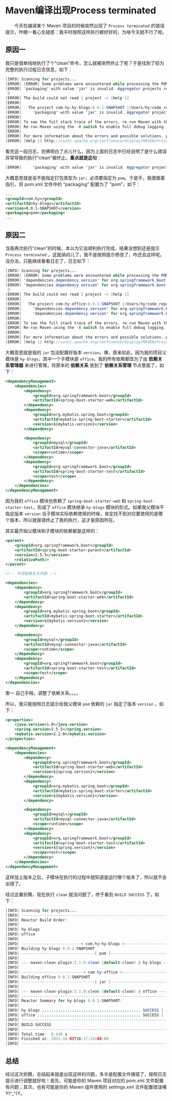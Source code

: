 # Maven编译出现Process terminated

&emsp;&emsp;今天在编译某个 Maven 项目的时候突然出现了 `Process terminated` 的错误提示，咋眼一看心生疑惑：我平时按照这样执行都好好的，为啥今天就不行了呢。

## 原因一

我只是很单纯地执行了个“clean”命令，怎么就被突然终止了呢？于是找到了较为完整的执行过程日志信息，如下：

```java
[INFO] Scanning for projects...
[ERROR] [ERROR] Some problems were encountered while processing the POMs:
[ERROR] 'packaging' with value 'jar' is invalid. Aggregator projects require 'pom' as packaging. @ line 3, column 110
 @ 
[ERROR] The build could not read 1 project -> [Help 1]
[ERROR]   
[ERROR]   The project com.hy:hy-blogs:0.0.1-SNAPSHOT (/Users/hy/code_repository/hy-blogs/pom.xml) has 1 error
[ERROR]     'packaging' with value 'jar' is invalid. Aggregator projects require 'pom' as packaging. @ line 3, column 110
[ERROR] 
[ERROR] To see the full stack trace of the errors, re-run Maven with the -e switch.
[ERROR] Re-run Maven using the -X switch to enable full debug logging.
[ERROR] 
[ERROR] For more information about the errors and possible solutions, please read the following articles:
[ERROR] [Help 1] http://cwiki.apache.org/confluence/display/MAVEN/ProjectBuildingException
```

看完这一段日志，仿佛明白了点儿什么，因为上面的日志中已经说明了是什么错误异常导致的执行“clean”被终止。**重点就是这句**：

```java
[ERROR]     'packaging' with value 'jar' is invalid. Aggregator projects require 'pom' as packaging. @ line 3, column 110
```

大概意思就是说不能指定打包类型为 `jar`，必须要指定为 `pom`。于是乎，我便跟着指引，将 pom.xml 文件中的 “packaging” 配置为了 “pom”，如下：

```xml
...
<groupId>com.hy</groupId>
<artifactId>hy-blogs</artifactId>
<version>0.0.1-SNAPSHOT</version>
<packaging>pom</packaging>
...
```

## 原因二

当我再次执行“clean”的时候，本以为它会顺利执行完成，结果没想到还是提示 `Process terminated` ，这就纳闷儿了，我不是按照提示修改了，咋还会这样呢。没办法，只能继续看看日志了，日志如下：

```java
[INFO] Scanning for projects...
[ERROR] [ERROR] Some problems were encountered while processing the POMs:
[ERROR] 'dependencies.dependency.version' for org.springframework.boot:spring-boot-starter-web:jar is missing. @ line 20, column 21
[ERROR] 'dependencies.dependency.version' for org.springframework.boot:spring-boot-starter-test:jar is missing. @ line 25, column 21
 @ 
[ERROR] The build could not read 1 project -> [Help 1]
[ERROR]   
[ERROR]   The project com.hy:office:0.0.1-SNAPSHOT (/Users/hy/code_repository/hy-blogs/office/pom.xml) has 2 errors
[ERROR]     'dependencies.dependency.version' for org.springframework.boot:spring-boot-starter-web:jar is missing. @ line 20, column 21
[ERROR]     'dependencies.dependency.version' for org.springframework.boot:spring-boot-starter-test:jar is missing. @ line 25, column 21
[ERROR] 
[ERROR] To see the full stack trace of the errors, re-run Maven with the -e switch.
[ERROR] Re-run Maven using the -X switch to enable full debug logging.
[ERROR] 
[ERROR] For more information about the errors and possible solutions, please read the following articles:
[ERROR] [Help 1] http://cwiki.apache.org/confluence/display/MAVEN/ProjectBuildingException
```

大概意思就是我的 `jar` 包没配置好版本 `version`。噢，原来如此，因为我的项目父模块是 `hy-blogs`，其中一个子模块是 `office`，我的所有依赖都改为了由 **依赖关系管理器** 来进行管理，将原本的 **依赖关系** 放到了 **依赖关系管理** 节点里面了，如下：

```xml
<dependencyManagement>
    <dependencies>
        <dependency>
            <groupId>org.springframework.boot</groupId>
            <artifactId>spring-boot-starter-web</artifactId>
        </dependency>
        <dependency>
            <groupId>org.mybatis.spring.boot</groupId>
            <artifactId>mybatis-spring-boot-starter</artifactId>
            <version>${mybatis.version}</version>
        </dependency>

        <dependency>
            <groupId>mysql</groupId>
            <artifactId>mysql-connector-java</artifactId>
            <scope>runtime</scope>
        </dependency>
        <dependency>
            <groupId>org.springframework.boot</groupId>
            <artifactId>spring-boot-starter-test</artifactId>
            <scope>test</scope>
        </dependency>
    </dependencies>
</dependencyManagement>
```

因为我的 `office` 模块也依赖了 `spring-boot-starter-web` 和 `spring-boot-starter-test`，形成了 `office` 模块继承 `hy-blogs` 模块的形式。如果我父模块不指定版本 `version` 当子模块实际依赖使用的时候，肯定找不到对应要使用的是哪个版本，所以就报错终止了我的执行，这才是原因所在。

其实最开始父模块和子模块的依赖都是这样的：

```xml
<parent>
    <groupId>org.springframework.boot</groupId>
    <artifactId>spring-boot-starter-parent</artifactId>
    <version>2.5.5</version>
    <relativePath/>
</parent>

<!-- 中间省略无关内容 -->

<dependencies>
    <dependency>
        <groupId>org.springframework.boot</groupId>
        <artifactId>spring-boot-starter-web</artifactId>
    </dependency>
    <dependency>
        <groupId>org.mybatis.spring.boot</groupId>
        <artifactId>mybatis-spring-boot-starter</artifactId>
        <version>${mybatis.version}</version>
    </dependency>

    <dependency>
        <groupId>mysql</groupId>
        <artifactId>mysql-connector-java</artifactId>
        <scope>runtime</scope>
    </dependency>
    <dependency>
        <groupId>org.springframework.boot</groupId>
        <artifactId>spring-boot-starter-test</artifactId>
        <scope>test</scope>
    </dependency>
</dependencies>
```

害～ 自己手贱，调整了依赖关系。。。。

所以，我只能按照日志提示给我父模块 `pom` 依赖的 `jar` 指定了版本 `version` ，如下：

```xml
<properties>
    <java.version>1.8</java.version>
    <spring.version>2.5.5</spring.version>
    <mybatis.version>2.2.0</mybatis.version>
</properties>

<dependencyManagement>
    <dependencies>
        <dependency>
            <groupId>org.springframework.boot</groupId>
            <artifactId>spring-boot-starter-web</artifactId>
            <version>${spring.version}</version>
        </dependency>
        <dependency>
            <groupId>org.mybatis.spring.boot</groupId>
            <artifactId>mybatis-spring-boot-starter</artifactId>
            <version>${mybatis.version}</version>
        </dependency>

        <dependency>
            <groupId>mysql</groupId>
            <artifactId>mysql-connector-java</artifactId>
            <scope>runtime</scope>
        </dependency>
        <dependency>
            <groupId>org.springframework.boot</groupId>
            <artifactId>spring-boot-starter-test</artifactId>
            <version>${spring.version}</version>
            <scope>test</scope>
        </dependency>
    </dependencies>
</dependencyManagement>
```

这样加上版本之后，子模块在执行的过程中就知道是运行哪个版本了，所以就不会出错了。

经过这番折腾，现在执行 `clean` 就没问题了，终于看到 `BUILD SUCCESS` 了。如下：

```java
[INFO] Scanning for projects...
[INFO] ------------------------------------------------------------------------
[INFO] Reactor Build Order:
[INFO] 
[INFO] hy-blogs                                                           [pom]
[INFO] office                                                             [jar]
[INFO] 
[INFO] --------------------------< com.hy:hy-blogs >---------------------------
[INFO] Building hy-blogs 0.0.1-SNAPSHOT                                   [1/2]
[INFO] --------------------------------[ pom ]---------------------------------
[INFO] 
[INFO] --- maven-clean-plugin:3.1.0:clean (default-clean) @ hy-blogs ---
[INFO] 
[INFO] ---------------------------< com.hy:office >----------------------------
[INFO] Building office 0.0.1-SNAPSHOT                                     [2/2]
[INFO] --------------------------------[ jar ]---------------------------------
[INFO] 
[INFO] --- maven-clean-plugin:3.1.0:clean (default-clean) @ office ---
[INFO] ------------------------------------------------------------------------
[INFO] Reactor Summary for hy-blogs 0.0.1-SNAPSHOT:
[INFO] 
[INFO] hy-blogs ........................................... SUCCESS [  0.210 s]
[INFO] office ............................................. SUCCESS [  0.003 s]
[INFO] ------------------------------------------------------------------------
[INFO] BUILD SUCCESS
[INFO] ------------------------------------------------------------------------
[INFO] Total time:  0.438 s
[INFO] Finished at: 2021-10-03T16:17:22+08:00
[INFO] ------------------------------------------------------------------------
```

## 总结

经过这次折腾，总结起来就是出现这样的问题，多半是配置文件搞错了，按照日志提示进行调整就好啦！首先，可能是你的 Maven 项目对应的 pom.xml 文件配置有问题；其次，也有可能是你的 Maven 组件使用的 settings.xml 文件配置错误噢Y(^_^)Y。
